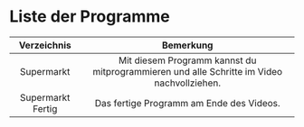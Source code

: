 # Liste der Programme

|Verzeichnis|Bemerkung|
|:---:|:---:|
|Supermarkt|Mit diesem Programm kannst du mitprogrammieren und alle Schritte im Video nachvollziehen.|
|Supermarkt Fertig|Das fertige Programm am Ende des Videos.|
